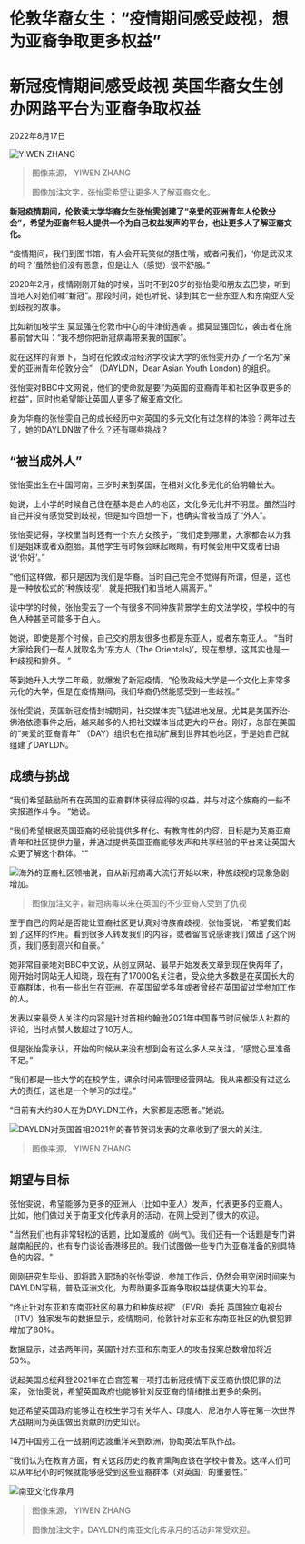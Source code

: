 # 伦敦华裔女生：“疫情期间感受歧视，想为亚裔争取更多权益”

#  新冠疫情期间感受歧视 英国华裔女生创办网路平台为亚裔争取权益

2022年8月17日

![YIWEN ZHANG](_126024471_photo-2022-07-22-20-06-08.jpg)

> 图像来源，  YIWEN ZHANG
>
> 图像加注文字，张怡雯希望让更多人了解亚裔文化。

**新冠疫情期间，伦敦读大学华裔女生张怡雯创建了“亲爱的亚洲青年人伦敦分会”，希望为亚裔年轻人提供一个为自己权益发声的平台，也让更多人了解亚裔文化。**

“疫情期间，我们到图书馆，有人会开玩笑似的捂住嘴，或者问我们，‘你是武汉来的吗？’虽然他们没有恶意，但是让人（感觉）很不舒服。”

2020年2月，疫情刚刚开始的时候，当时不到20岁的张怡雯和朋友去巴黎，听到当地人对她们喊“新冠”。那段时间，她也听说、读到其它一些东亚人和东南亚人受到歧视的故事。

比如新加坡学生 莫显强在伦敦市中心的牛津街遇袭  。据莫显强回忆，袭击者在施暴前曾大叫：“我不想你把新冠病毒带来我的国家”。

就在这样的背景下，当时在伦敦政治经济学校读大学的张怡雯开办了一个名为“亲爱的亚洲青年伦敦分会” （DAYLDN，Dear Asian Youth London) 的组织。

张怡雯对BBC中文网说，他们的使命就是要“为英国的亚裔青年和社区争取更多的权益”，同时也希望能让英国人更多了解亚裔文化。

身为华裔的张怡雯自己的成长经历中对英国的多元文化有过怎样的体验？两年过去了，她的DAYLDN做了什么？还有哪些挑战？


##  “被当成外人”

张怡雯出生在中国河南，三岁时来到英国，在相对文化多元化的伯明翰长大。

她说，上小学的时候自己住在基本是白人的地区，文化多元化并不明显。虽然当时自己并没有感觉受到歧视，但是如今回想一下，也确实曾被当成了“外人”。

张怡雯记得，学校里当时还有一个东方女孩子，“我们走到哪里，大家都会以为我们是姐妹或者双胞胎。其他学生有时候会眯起眼睛，有时候会用中文或者日语说‘你好’。”

“他们这样做，都只是因为我们是华裔。当时自己完全不觉得有所谓，但是，这也是一种放松式的‘种族歧视’，就是把我们和当地人隔离开。”

读中学的时候，张怡雯去了一个有很多不同种族背景学生的文法学校，学校中的有色人种甚至可能多于白人。

她说，即使是那个时候，自己交的朋友很多也都是东亚人，或者东南亚人。 “当时大家给我们一帮人就取名为‘东方人（The Orientals)’，现在想想，这其实也是一种歧视和排外。 ”

等到她升入大学二年级，就爆发了新冠疫情。“伦敦政经大学是一个文化上非常多元化的大学，但是在疫情期间，我们华裔仍然能感受到一些歧视。”

张怡雯说，英国新冠疫情封城期间，社交媒体突飞猛进地发展。尤其是美国乔治·佛洛依德事件之后，越来越多的人把社交媒体当成更大的平台。刚好，总部在美国的“亲爱的亚裔青年” （DAY）组织也在推动扩展到世界其他地区，于是她自己就组建了DAYLDN。

##  成绩与挑战

“我们希望鼓励所有在英国的亚裔群体获得应得的权益，并与对这个族裔的一些不实报道作斗争。 ”她说。

“我们希望根据英国亚裔的经验提供多样化、有教育性的内容，目标是为英裔亚裔青年和社区提供力量，并通过提供英国亚裔能够发声和共享经验的平台来让英国大众更了解这个群体。“”

![海外的亚裔社区领袖说，自从新冠病毒大流行开始以来，种族歧视的现象急剧增加。](_126024274_p09h7nb6.jpg)

> 图像加注文字，新冠病毒以来在英国的不少亚裔人受到了仇视

至于自己的网站是否能让亚裔社区更认真对待族裔歧视，张怡雯说，“希望我们起到了这样的作用。看到很多人转发我们的内容，或者留言说感谢我们做出了这个网页，我们感到高兴和自豪。”

她非常自豪地对BBC中文说，从创立网站、最早开始发表文章到现在快两年了，刚开始时网站无人知晓，现在有了17000名关注者，受众绝大多数是在英国长大的亚裔群体，也有一些出生在亚洲、在英国留学多年或者曾经在英国留过学参加工作的人。

发表以来最受人关注的内容是针对首相约翰逊2021年中国春节时问候华人社群的评论，当时点赞人数超过了10万人。

但是张怡雯承认，开始的时候从来没有想到会有这么多人来关注，“感觉心里准备不足。”

“我们都是一些大学的在校学生，课余时间来管理经营网站。我从来都没有过这么大的责任，这也是一个学习的过程。”

“目前有大约80人在为DAYLDN工作，大家都是志愿者。”她说。

![DAYLDN对英国首相2021年的春节贺词发表的文章收到了很大的关注。](_126051453_borispost.jpg)

> 图像来源，  YIWEN ZHANG

##  期望与目标

张怡雯说，希望能够为更多的亚洲人（比如中亚人）发声，代表更多的亚裔人。 比如，他们做过关于南亚文化传承月的活动，在网上受到了很大的欢迎。

"当然我们也有非常轻松的话题，比如漫威的《尚气》。我们还有一个话题是专门讲越南船民的，也有专门谈论香港移民的。我们试图做一些专门为亚裔准备的别具特色的内容。"

刚刚研究生毕业、即将踏入职场的张怡雯说，参加工作后，仍然会用空闲时间来为DAYLDN写稿，普及亚洲文化，为帮助更多亚裔争取权益提供更大的平台。

“终止针对东亚和东南亚社区的暴力和种族歧视” （EVR）委托 英国独立电视台  （ITV）独家发布的数据显示，疫情期间，伦敦针对东亚和东南亚社区的仇恨犯罪增加了80%。

数据显示，过去两年间，英国针对东亚和东南亚人的攻击报案总数增加将近50%。

说起美国总统拜登2021年在白宫签署一项打击新冠疫情下反亚裔仇恨犯罪的法案， 张怡雯说，希望英国政府也能够针对反亚裔的情绪推出更多的条例。

她还希望英国政府能够让在校生学习有关华人、印度人、尼泊尔人等在第一次世界大战期间为英国做出贡献的历史知识。

14万中国劳工在一战期间远渡重洋来到欧洲，协助英法军队作战。

“我们认为在教育方面，有关这段历史的教育熏陶应该在学校中普及。这样人们可以从年纪小的时候就能够感受到这些亚裔群体（对英国）的重要性。”

![南亚文化传承月](_126051449_photo-2022-07-24-22-05-27.jpg)

> 图像来源，  YIWEN ZHANG
>
> 图像加注文字，DAYLDN的南亚文化传承月的活动非常受欢迎。


